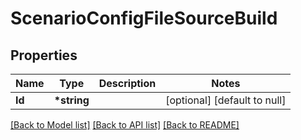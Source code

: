 # ScenarioConfigFileSourceBuild

## Properties

| Name   | Type         | Description | Notes                        |
| ------ | ------------ | ----------- | ---------------------------- |
| **Id** | **\*string** |             | [optional] [default to null] |

[[Back to Model list]](../README.md#documentation-for-models) [[Back to API list]](../README.md#documentation-for-api-endpoints) [[Back to README]](../README.md)
